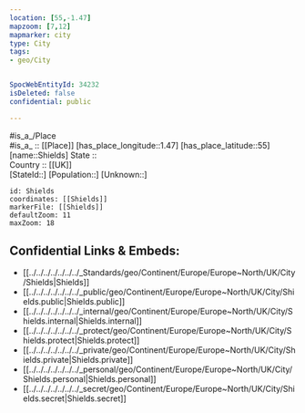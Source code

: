 ```yaml
---
location: [55,-1.47] 
mapzoom: [7,12] 
mapmarker: city 
type: City
tags:
- geo/City


SpocWebEntityId: 34232
isDeleted: false
confidential: public

---
```

#is_a_/Place  
#is_a_ :: [[Place]] 
[has_place_longitude::1.47] 
[has_place_latitude::55] 
[name::Shields] 
State ::  
Country :: [[UK]]  
[StateId::] 
[Population::] 
[Unknown::] 


```leaflet
id: Shields
coordinates: [[Shields]] 
markerFile: [[Shields]] 
defaultZoom: 11 
maxZoom: 18
```


## Confidential Links & Embeds: 
- [[../../../../../../../_Standards/geo/Continent/Europe/Europe~North/UK/City/Shields|Shields]] 
- [[../../../../../../../_public/geo/Continent/Europe/Europe~North/UK/City/Shields.public|Shields.public]] 
- [[../../../../../../../_internal/geo/Continent/Europe/Europe~North/UK/City/Shields.internal|Shields.internal]] 
- [[../../../../../../../_protect/geo/Continent/Europe/Europe~North/UK/City/Shields.protect|Shields.protect]] 
- [[../../../../../../../_private/geo/Continent/Europe/Europe~North/UK/City/Shields.private|Shields.private]] 
- [[../../../../../../../_personal/geo/Continent/Europe/Europe~North/UK/City/Shields.personal|Shields.personal]] 
- [[../../../../../../../_secret/geo/Continent/Europe/Europe~North/UK/City/Shields.secret|Shields.secret]] 
